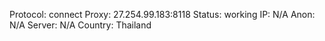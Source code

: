 Protocol: connect
Proxy: 27.254.99.183:8118
Status: working
IP: N/A
Anon: N/A
Server: N/A
Country: Thailand

